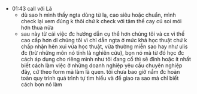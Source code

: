 - 01:43 call với Lã
	- dù sao h mình thấy ngta dùng từ lạ, cao siêu hoặc chuẩn, mình check lại xem đúng k thôi chứ k check với tâm thế cay cú soi mói hơn thua nữa
	- sau này từ cái việc đc hướng dẫn cụ thể hơn chúng tôi và cx vì thế cao cấp hơn dl chúng tôi vì chỉ dẫn ngta ở mức khá học thuật chứ k chấp nhận hên xui vừa học thuật, vừa thường miễn sao hay như ulis đc (trừ những môn nó tính là nghiên cứu), bọn nó mà từ đó học đc cách áp dụng cho riêng mình như tôi đang cố thì sẽ đỉnh hoặc ít nhất biết cách làm việc ở những doanh nghiệp yêu cầu chuyên nghiệp đây, cứ theo form mà làm là quen. tôi chưa bao giờ nắm đc hoàn toàn quy trình quá trình tự tìm hiểu và đề giao ra sao mà chỉ biết cách bọn nó làm
